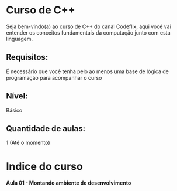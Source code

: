 # Curso de C++

Seja bem-vindo(a) ao curso de C++ do canal Codeflix, aqui você vai entender os conceitos fundamentais da computação junto com esta linguagem. 

## Requisitos:
 É necessário que você tenha pelo ao menos uma base de lógica de programação para acompanhar o curso
## Nível:

Básico

## Quantidade de aulas:
 1 (Até o momento)

# Indice do curso

#### Aula 01 - Montando ambiente de desenvolvimento
